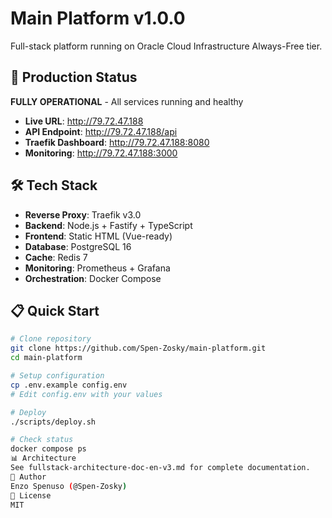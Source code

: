 # Main Platform v1.0.0

Full-stack platform running on Oracle Cloud Infrastructure Always-Free tier.

## 🚀 Production Status

**FULLY OPERATIONAL** - All services running and healthy

- **Live URL**: http://79.72.47.188
- **API Endpoint**: http://79.72.47.188/api
- **Traefik Dashboard**: http://79.72.47.188:8080
- **Monitoring**: http://79.72.47.188:3000

## 🛠️ Tech Stack

- **Reverse Proxy**: Traefik v3.0
- **Backend**: Node.js + Fastify + TypeScript
- **Frontend**: Static HTML (Vue-ready)
- **Database**: PostgreSQL 16
- **Cache**: Redis 7
- **Monitoring**: Prometheus + Grafana
- **Orchestration**: Docker Compose

## 📋 Quick Start

```bash
# Clone repository
git clone https://github.com/Spen-Zosky/main-platform.git
cd main-platform

# Setup configuration
cp .env.example config.env
# Edit config.env with your values

# Deploy
./scripts/deploy.sh

# Check status
docker compose ps
📊 Architecture
See fullstack-architecture-doc-en-v3.md for complete documentation.
👤 Author
Enzo Spenuso (@Spen-Zosky)
📝 License
MIT
